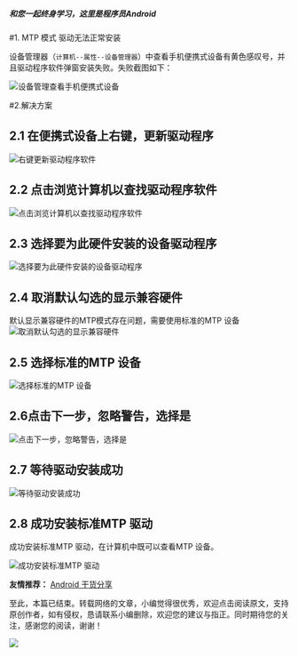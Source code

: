 
##### 和您一起终身学习，这里是程序员Android

#1. MTP 模式 驱动无法正常安装

设备管理器（`计算机--属性--设备管理器`）中查看手机便携式设备有黄色感叹号，并且驱动程序软件弹窗安装失败。失败截图如下：

![设备管理查看手机便携式设备](https://upload-images.jianshu.io/upload_images/5851256-1e5f7b500700c820.png?imageMogr2/auto-orient/strip%7CimageView2/2/w/1240)

#2.解决方案

## 2.1 在便携式设备上右键，更新驱动程序

![右键更新驱动程序软件](https://upload-images.jianshu.io/upload_images/5851256-5a5c6f212154c90a.jpg?imageMogr2/auto-orient/strip%7CimageView2/2/w/1240)

## 2.2 点击浏览计算机以查找驱动程序软件

![点击浏览计算机以查找驱动程序软件](https://upload-images.jianshu.io/upload_images/5851256-83fc2176c42884f9.jpg?imageMogr2/auto-orient/strip%7CimageView2/2/w/1240)

## 2.3 选择要为此硬件安装的设备驱动程序

![选择要为此硬件安装的设备驱动程序](https://upload-images.jianshu.io/upload_images/5851256-60c1be358d1e9b3b.jpg?imageMogr2/auto-orient/strip%7CimageView2/2/w/1240)

## 2.4 取消默认勾选的显示兼容硬件

默认显示兼容硬件的MTP模式存在问题，需要使用标准的MTP 设备
![ 取消默认勾选的显示兼容硬件](https://upload-images.jianshu.io/upload_images/5851256-048028d997181a8e.jpg?imageMogr2/auto-orient/strip%7CimageView2/2/w/1240)

## 2.5 选择标准的MTP 设备

![ 选择标准的MTP 设备](https://upload-images.jianshu.io/upload_images/5851256-8b70790f9f948777.jpg?imageMogr2/auto-orient/strip%7CimageView2/2/w/1240)

## 2.6点击下一步，忽略警告，选择是

 ![点击下一步，忽略警告，选择是](https://upload-images.jianshu.io/upload_images/5851256-7b1b354f30850dc7.jpg?imageMogr2/auto-orient/strip%7CimageView2/2/w/1240)

## 2.7 等待驱动安装成功

![等待驱动安装成功](https://upload-images.jianshu.io/upload_images/5851256-b05fa214ec7f2a1d.jpg?imageMogr2/auto-orient/strip%7CimageView2/2/w/1240)

## 2.8 成功安装标准MTP 驱动

成功安装标准MTP 驱动，在计算机中既可以查看MTP 设备。

![成功安装标准MTP 驱动](https://upload-images.jianshu.io/upload_images/5851256-980b6e3a43f156ff.jpg?imageMogr2/auto-orient/strip%7CimageView2/2/w/1240)




**友情推荐：**
[Android 干货分享 ](https://mp.weixin.qq.com/s/zOTO6z7bvHGhN0lhTMvR8w)

至此，本篇已结束。转载网络的文章，小编觉得很优秀，欢迎点击阅读原文，支持原创作者，如有侵权，恳请联系小编删除，欢迎您的建议与指正。同时期待您的关注，感谢您的阅读，谢谢！


![](https://upload-images.jianshu.io/upload_images/5851256-9398f7356f9c0525.png?imageMogr2/auto-orient/strip%7CimageView2/2/w/1240)
